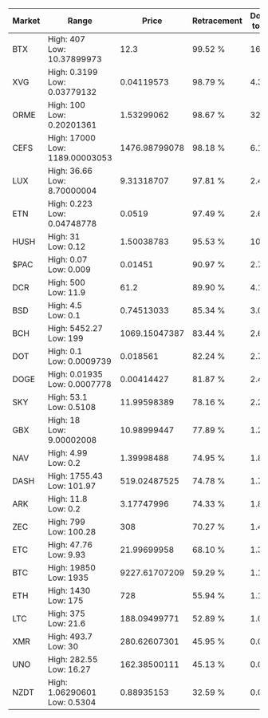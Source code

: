 | Market | Range | Price| Retracement | Doubles to 50% |
| --- | --- | --- | --- | --- |
| BTX | High: 407<br />Low: 10.37899973 | 12.3 | 99.52 % | 16.97 |
| XVG | High: 0.3199<br />Low: 0.03779132 | 0.04119573 | 98.79 % | 4.34 |
| ORME | High: 100<br />Low: 0.20201361 | 1.53299062 | 98.67 % | 32.68 |
| CEFS | High: 17000<br />Low: 1189.00003053 | 1476.98799078 | 98.18 % | 6.16 |
| LUX | High: 36.66<br />Low: 8.70000004 | 9.31318707 | 97.81 % | 2.44 |
| ETN | High: 0.223<br />Low: 0.04748778 | 0.0519 | 97.49 % | 2.61 |
| HUSH | High: 31<br />Low: 0.12 | 1.50038783 | 95.53 % | 10.37 |
| $PAC | High: 0.07<br />Low: 0.009 | 0.01451 | 90.97 % | 2.72 |
| DCR | High: 500<br />Low: 11.9 | 61.2 | 89.90 % | 4.18 |
| BSD | High: 4.5<br />Low: 0.1 | 0.74513033 | 85.34 % | 3.09 |
| BCH | High: 5452.27<br />Low: 199 | 1069.15047387 | 83.44 % | 2.64 |
| DOT | High: 0.1<br />Low: 0.0009739 | 0.018561 | 82.24 % | 2.72 |
| DOGE | High: 0.01935<br />Low: 0.0007778 | 0.00414427 | 81.87 % | 2.43 |
| SKY | High: 53.1<br />Low: 0.5108 | 11.99598389 | 78.16 % | 2.23 |
| GBX | High: 18<br />Low: 9.00002008 | 10.98999447 | 77.89 % | 1.23 |
| NAV | High: 4.99<br />Low: 0.2 | 1.39998488 | 74.95 % | 1.85 |
| DASH | High: 1755.43<br />Low: 101.97 | 519.02487525 | 74.78 % | 1.79 |
| ARK | High: 11.8<br />Low: 0.2 | 3.17747996 | 74.33 % | 1.89 |
| ZEC | High: 799<br />Low: 100.28 | 308 | 70.27 % | 1.46 |
| ETC | High: 47.76<br />Low: 9.93 | 21.99699958 | 68.10 % | 1.31 |
| BTC | High: 19850<br />Low: 1935 | 9227.61707209 | 59.29 % | 1.18 |
| ETH | High: 1430<br />Low: 175 | 728 | 55.94 % | 1.10 |
| LTC | High: 375<br />Low: 21.6 | 188.09499771 | 52.89 % | 1.05 |
| XMR | High: 493.7<br />Low: 30 | 280.62607301 | 45.95 % | 0.00 |
| UNO | High: 282.55<br />Low: 16.27 | 162.38500111 | 45.13 % | 0.00 |
| NZDT | High: 1.06290601<br />Low: 0.5304 | 0.88935153 | 32.59 % | 0.00 |
